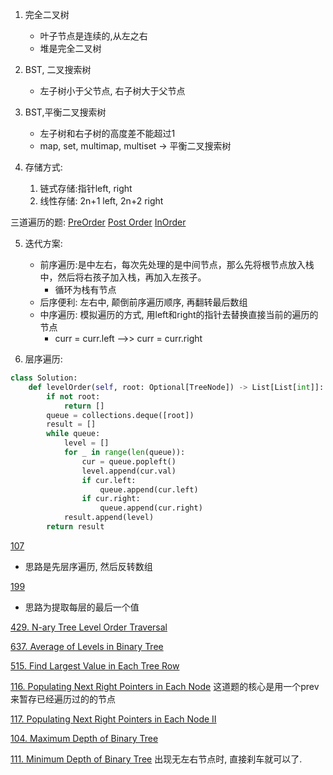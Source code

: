 1. 完全二叉树
    * 叶子节点是连续的,从左之右
    * 堆是完全二叉树
2. BST, 二叉搜索树
    * 左子树小于父节点, 右子树大于父节点

3. BST,平衡二叉搜索树
    * 左子树和右子树的高度差不能超过1
    * map, set, multimap, multiset -> 平衡二叉搜索树

4. 存储方式:
    1. 链式存储:指针left, right
    2. 线性存储: 2n+1 left, 2n+2 right


三道遍历的题:
[PreOrder](https://leetcode.com/problems/binary-tree-preorder-traversal/)
[Post Order](https://leetcode.com/problems/binary-tree-postorder-traversal/submissions/1786700398/)
[InOrder](https://leetcode.com/problems/binary-tree-inorder-traversal/)


5. 迭代方案:
    * 前序遍历:是中左右，每次先处理的是中间节点，那么先将根节点放入栈中，然后将右孩子加入栈，再加入左孩子。
        *  循环为栈有节点
    * 后序便利: 左右中, 颠倒前序遍历顺序, 再翻转最后数组
    * 中序遍历: 模拟遍历的方式, 用left和right的指针去替换直接当前的遍历的节点
        * curr = curr.left -->> curr = curr.right


6. 层序遍历:
```python
class Solution:
    def levelOrder(self, root: Optional[TreeNode]) -> List[List[int]]:
        if not root:
            return []
        queue = collections.deque([root])
        result = []
        while queue:
            level = []
            for _ in range(len(queue)):
                cur = queue.popleft()
                level.append(cur.val)
                if cur.left:
                    queue.append(cur.left)
                if cur.right:
                    queue.append(cur.right)
            result.append(level)
        return result
```


[107](https://leetcode.com/problems/binary-tree-level-order-traversal-ii/)
* 思路是先层序遍历, 然后反转数组

[199](https://leetcode.com/problems/binary-tree-right-side-view/submissions/1787640997/)
* 思路为提取每层的最后一个值

[429. N-ary Tree Level Order Traversal](https://leetcode.com/problems/n-ary-tree-level-order-traversal/description/)

[637. Average of Levels in Binary Tree](https://leetcode.com/problems/average-of-levels-in-binary-tree/description/)

[515. Find Largest Value in Each Tree Row](https://leetcode.com/problems/find-largest-value-in-each-tree-row/submissions/1788370682/)

[116. Populating Next Right Pointers in Each Node](https://leetcode.com/problems/populating-next-right-pointers-in-each-node/description/)
这道题的核心是用一个prev来暂存已经遍历过的的节点

[117. Populating Next Right Pointers in Each Node II](https://leetcode.com/problems/populating-next-right-pointers-in-each-node-ii/submissions/1788525186/)

[104. Maximum Depth of Binary Tree](https://leetcode.com/problems/maximum-depth-of-binary-tree/)

[111. Minimum Depth of Binary Tree](https://leetcode.com/problems/minimum-depth-of-binary-tree/)
出现无左右节点时, 直接刹车就可以了.